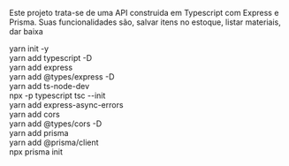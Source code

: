 Este projeto trata-se de uma API construida em Typescript com Express e Prisma.
Suas funcionalidades são, salvar itens no estoque, listar materiais, dar baixa

yarn init -y <br>
yarn add typescript -D <br>
yarn add express <br>
yarn add @types/express -D <br>
yarn add ts-node-dev <br>
npx -p typescript tsc --init <br>
yarn add express-async-errors <br>
yarn add cors <br>
yarn add @types/cors -D <br>
yarn add prisma <br>
yarn add @prisma/client <br>
npx prisma init <br>
